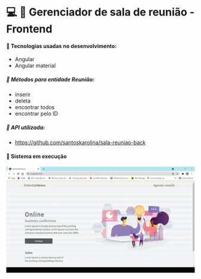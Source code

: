 # :computer: :pushpin: Gerenciador de sala de reunião - Frontend

#### :small_blue_diamond: Tecnologias usadas no desenvolvimento:
- Angular
- Angular material

##### :small_blue_diamond: Métodos para entidade Reunião:
- inserir
- deleta
- encontrar todos
- encontrar pelo ID

##### :small_blue_diamond: API utilizada:
- https://github.com/santoskarolina/sala-reuniao-back

#### :small_blue_diamond: Sistema em execução
![DOMAIN MODEL](https://github.com/santoskarolina/html/blob/main/html/reuniao.gif)

